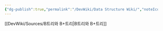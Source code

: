 ```yaml
---
{"dg-publish":true,"permalink":"/DevWiki/Data Structure Wiki/","noteIcon":"","created":"2025-06-10T13:15:32.000+09:00","updated":"2025-07-19T22:58:51.000+09:00"}
---
```


[[DevWiki/Sources/B트리와 B+트리\|B트리와 B+트리]]